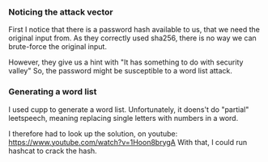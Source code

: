 ### Noticing the attack vector

First I notice that there is a password hash available to us, that we need the original input from.
As they correctly used sha256, there is no way we can brute-force the original input.

However, they give us a hint with "It has something to do with security valley"
So, the password might be susceptible to a word list attack.

### Generating a word list

I used cupp to generate a word list.
Unfortunately, it doens't do "partial" leetspeech, meaning replacing single letters with numbers in a word.

I therefore had to look up the solution, on youtube: https://www.youtube.com/watch?v=1Hoon8brygA
With that, I could run hashcat to crack the hash.